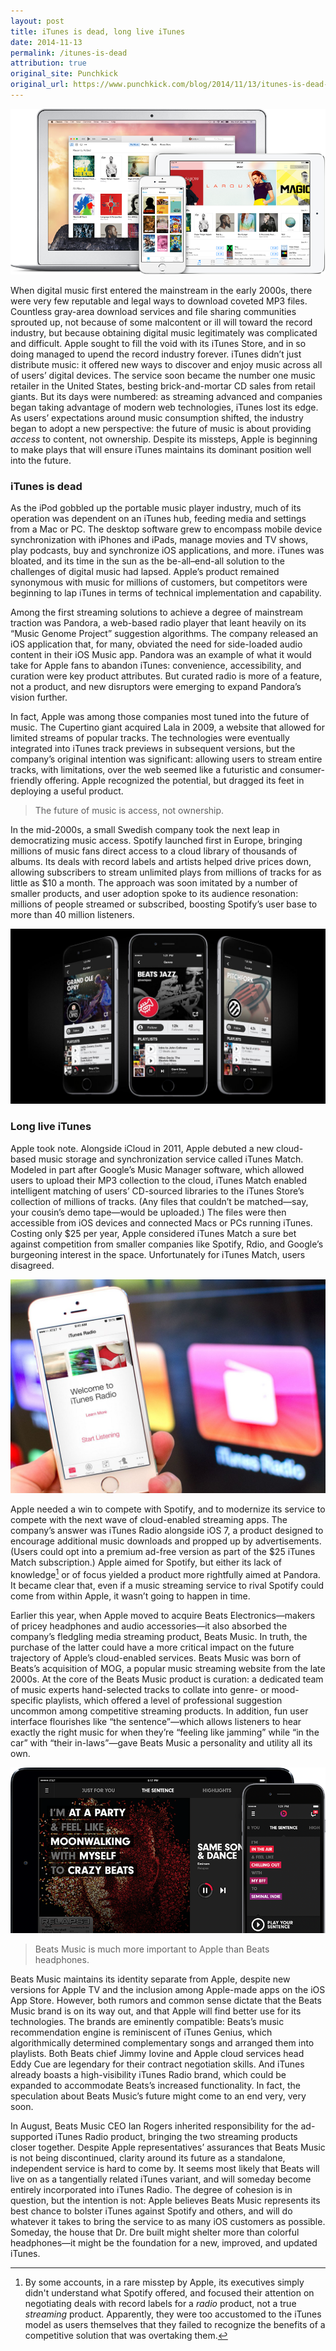 ```yaml
---
layout: post
title: iTunes is dead, long live iTunes
date: 2014-11-13
permalink: /itunes-is-dead
attribution: true
original_site: Punchkick
original_url: https://www.punchkick.com/blog/2014/11/13/itunes-is-dead-long-live-itunes-apple-is-phasing-out-beats-music
---
```

![](/assets/itunes-store.png)

When digital music first entered the mainstream in the early 2000s, there were very few reputable and legal ways to download coveted MP3 files. Countless gray-area download services and file sharing communities sprouted up, not because of some malcontent or ill will toward the record industry, but because obtaining digital music legitimately was complicated and difficult. Apple sought to fill the void with its iTunes Store, and in so doing managed to upend the record industry forever. iTunes didn’t just distribute music: it offered new ways to discover and enjoy music across all of users’ digital devices. The service soon became the number one music retailer in the United States, besting brick-and-mortar CD sales from retail giants. But its days were numbered: as streaming advanced and companies began taking advantage of modern web technologies, iTunes lost its edge. As users’ expectations around music consumption shifted, the industry began to adopt a new perspective: the future of music is about providing *access* to content, not ownership. Despite its missteps, Apple is beginning to make plays that will ensure iTunes maintains its dominant position well into the future.

### iTunes is dead

As the iPod gobbled up the portable music player industry, much of its operation was dependent on an iTunes hub, feeding media and settings from a Mac or PC. The desktop software grew to encompass mobile device synchronization with iPhones and iPads, manage movies and TV shows, play podcasts, buy and synchronize iOS applications, and more. iTunes was bloated, and its time in the sun as the be-all–end-all solution to the challenges of digital music had lapsed. Apple’s product remained synonymous with music for millions of customers, but competitors were beginning to lap iTunes in terms of technical implementation and capability.

Among the first streaming solutions to achieve a degree of mainstream traction was Pandora, a web-based radio player that leant heavily on its “Music Genome Project” suggestion algorithms. The company released an iOS application that, for many, obviated the need for side-loaded audio content in their iOS Music app. Pandora was an example of what it would take for Apple fans to abandon iTunes: convenience, accessibility, and curation were key product attributes. But curated radio is more of a feature, not a product, and new disruptors were emerging to expand Pandora’s vision further.

In fact, Apple was among those companies most tuned into the future of music. The Cupertino giant acquired Lala in 2009, a website that allowed for limited streams of popular tracks. The technologies were eventually integrated into iTunes track previews in subsequent versions, but the company’s original intention was significant: allowing users to stream entire tracks, with limitations, over the web seemed like a futuristic and consumer-friendly offering. Apple recognized the potential, but dragged its feet in deploying a useful product.

> The future of music is access, not ownership.

In the mid-2000s, a small Swedish company took the next leap in democratizing music access. Spotify launched first in Europe, bringing millions of music fans direct access to a cloud library of thousands of albums. Its deals with record labels and artists helped drive prices down, allowing subscribers to stream unlimited plays from millions of tracks for as little as $10 a month. The approach was soon imitated by a number of smaller products, and user adoption spoke to its audience resonation: millions of people streamed or subscribed, boosting Spotify’s user base to more than 40 million listeners.

![](/assets/beats-music.jpeg)

### Long live iTunes

Apple took note. Alongside iCloud in 2011, Apple debuted a new cloud-based music storage and synchronization service called iTunes Match. Modeled in part after Google’s Music Manager software, which allowed users to upload their MP3 collection to the cloud, iTunes Match enabled intelligent matching of users’ CD-sourced libraries to the iTunes Store’s collection of millions of tracks. (Any files that couldn’t be matched—say, your cousin’s demo tape—would be uploaded.) The files were then accessible from iOS devices and connected Macs or PCs running iTunes. Costing only $25 per year, Apple considered iTunes Match a sure bet against competition from smaller companies like Spotify, Rdio, and Google’s burgeoning interest in the space. Unfortunately for iTunes Match, users disagreed.

![](/assets/itunes-radio.jpg)

Apple needed a win to compete with Spotify, and to modernize its service to compete with the next wave of cloud-enabled streaming apps. The company’s answer was iTunes Radio alongside iOS 7, a product designed to encourage additional music downloads and propped up by advertisements. (Users could opt into a premium ad-free version as part of the $25 iTunes Match subscription.) Apple aimed for Spotify, but either its lack of knowledge[^1] or of focus yielded a product more rightfully aimed at Pandora. It became clear that, even if a music streaming service to rival Spotify could come from within Apple, it wasn’t going to happen in time.

Earlier this year, when Apple moved to acquire Beats Electronics—makers of pricey headphones and audio accessories—it also absorbed the company’s fledgling media streaming product, Beats Music. In truth, the purchase of the latter could have a more critical impact on the future trajectory of Apple’s cloud-enabled services. Beats Music was born of Beats’s acquisition of MOG, a popular music streaming website from the late 2000s. At the core of the Beats Music product is curation: a dedicated team of music experts hand-selected tracks to collate into genre- or mood-specific playlists, which offered a level of professional suggestion uncommon among competitive streaming products. In addition, fun user interface flourishes like “the sentence”—which allows listeners to hear exactly the right music for when they’re “feeling like jamming” while “in the car” with “their in-laws”—gave Beats Music a personality and utility all its own.

![](/assets/beats-music.png)

> Beats Music is much more important to Apple than Beats headphones.

Beats Music maintains its identity separate from Apple, despite new versions for Apple TV and the inclusion among Apple-made apps on the iOS App Store. However, both rumors and common sense dictate that the Beats Music brand is on its way out, and that Apple will find better use for its technologies. The brands are eminently compatible: Beats’s music recommendation engine is reminiscent of iTunes Genius, which algorithmically determined complementary songs and arranged them into playlists. Both Beats chief Jimmy Iovine and Apple cloud services head Eddy Cue are legendary for their contract negotiation skills. And iTunes already boasts a high-visibility iTunes Radio brand, which could be expanded to accommodate Beats’s increased functionality. In fact, the speculation about Beats Music’s future might come to an end very, very soon.

In August, Beats Music CEO Ian Rogers inherited responsibility for the ad-supported iTunes Radio product, bringing the two streaming products closer together. Despite Apple representatives’ assurances that Beats Music is not being discontinued, clarity around its future as a standalone, independent service is hard to come by. It seems most likely that Beats will live on as a tangentially related iTunes variant, and will someday become entirely incorporated into iTunes Radio. The degree of cohesion is in question, but the intention is not: Apple believes Beats Music represents its best chance to bolster iTunes against Spotify and others, and will do whatever it takes to bring the service to as many iOS customers as possible. Someday, the house that Dr. Dre built might shelter more than colorful headphones—it might be the foundation for a new, improved, and updated iTunes.

[^1]: By some accounts, in a rare misstep by Apple, its executives simply didn't understand what Spotify offered, and focused their attention on negotiating deals with record labels for a *radio* product, not a true *streaming* product. Apparently, they were too accustomed to the iTunes model as users themselves that they failed to recognize the benefits of a competitive solution that was overtaking them.